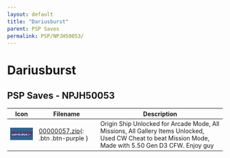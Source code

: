 ```yaml
---
layout: default
title: "Dariusburst"
parent: PSP Saves
permalink: PSP/NPJH50053/
---
```

# Dariusburst

## PSP Saves - NPJH50053

| Icon | Filename | Description |
|------|----------|-------------|
| ![Dariusburst](ICON0.PNG) | [00000057.zip](00000057.zip){: .btn .btn-purple } | Origin Ship Unlocked for Arcade Mode, All Missions, All Gallery Items Unlocked, Used CW Cheat to beat Mission Mode, Made with 5.50 Gen D3 CFW. Enjoy guy |
